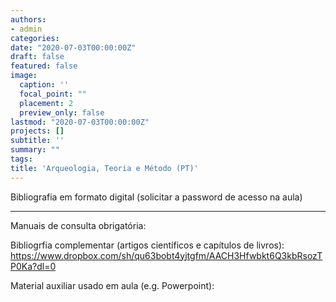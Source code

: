 ```yaml
---
authors:
- admin
categories:
date: "2020-07-03T00:00:00Z"
draft: false
featured: false
image:
  caption: ''
  focal_point: ""
  placement: 2
  preview_only: false
lastmod: "2020-07-03T00:00:00Z"
projects: []
subtitle: ''
summary: ""
tags:
title: 'Arqueologia, Teoria e Método (PT)'
---
```


Bibliografia em formato digital (solicitar a password de acesso na aula)

___


Manuais de consulta obrigatória:

Bibliogrfia complementar (artigos científicos e capítulos de livros):
https://www.dropbox.com/sh/qu63bobt4yjtgfm/AACH3Hfwbkt6Q3kbRsozTP0Ka?dl=0

Material auxiliar usado em aula (e.g. Powerpoint): 
 
